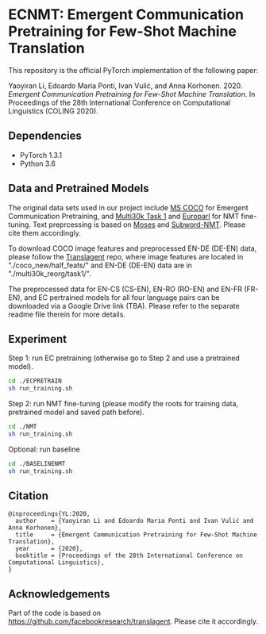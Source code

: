 # ECNMT: Emergent Communication Pretraining for Few-Shot Machine Translation
This repository is the official PyTorch implementation of the following paper: 

Yaoyiran Li, Edoardo Maria Ponti, Ivan Vulić, and Anna Korhonen. 2020. *Emergent Communication Pretraining for Few-Shot Machine Translation*. In Proceedings of the 28th International Conference on Computational Linguistics (COLING 2020).

## Dependencies

- PyTorch 1.3.1
- Python 3.6

## Data and Pretrained Models
The original data sets used in our project include [MS COCO](http://cocodataset.org/#home) for Emergent Communication Pretraining, and [Multi30k Task 1](https://github.com/multi30k/dataset) and [Europarl](http://www.statmt.org/europarl/v7/) for NMT fine-tuning. Text preprcessing is based on [Moses](https://github.com/moses-smt/mosesdecoder "Moses") and [Subword-NMT](https://github.com/rsennrich/subword-nmt "Subword-NMT"). Please cite them accordingly.

To download COCO image features and preprocessed EN-DE (DE-EN) data, please follow the [Translagent](https://github.com/facebookresearch/translagent) repo, where image features are located in "./coco_new/half_feats/" and EN-DE (DE-EN) data are in "./multi30k_reorg/task1/".

The preprocessed data for EN-CS (CS-EN), EN-RO (RO-EN) and EN-FR (FR-EN), and EC pertrained models for all four language pairs can be downloaded via a Google Drive link (TBA). Please refer to the separate readme file therein for more details.

## Experiment

Step 1: run EC pretraining (otherwise go to Step 2 and use a pretrained model).
```bash
cd ./ECPRETRAIN
sh run_training.sh
 ```
                         
Step 2: run NMT fine-tuning (please modify the roots for training data, pretrained model and saved path before).
```bash
cd ./NMT
sh run_training.sh
```

Optional: run baseline

```bash
cd ./BASELINENMT
sh run_training.sh
 ```
   
## Citation

    @inproceedings{YL:2020,
      author    = {Yaoyiran Li and Edoardo Maria Ponti and Ivan Vulić and Anna Korhonen},
      title     = {Emergent Communication Pretraining for Few-Shot Machine Translation},
      year      = {2020},
      booktitle = {Proceedings of the 28th International Conference on Computational Linguistics},
    }
    
## Acknowledgements

Part of the code is based on https://github.com/facebookresearch/translagent. Please cite it accordingly.
